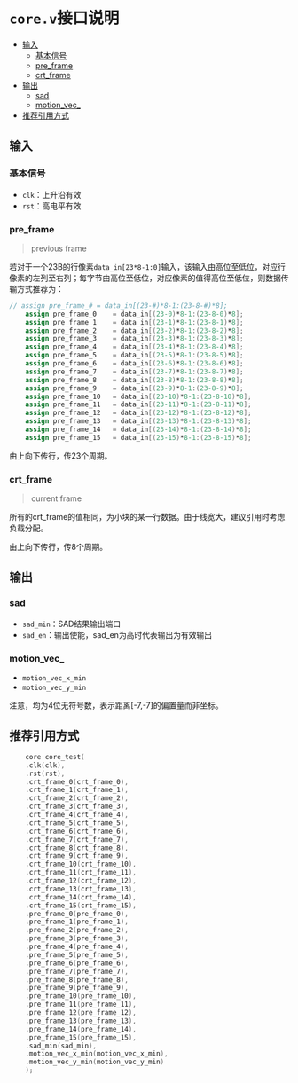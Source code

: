 # `core.v`接口说明
<!-- TOC -->

- [输入](#输入)
  - [基本信号](#基本信号)
  - [pre_frame](#pre_frame)
  - [crt_frame](#crt_frame)
- [输出](#输出)
  - [sad](#sad)
  - [motion_vec_](#motion_vec_)
- [推荐引用方式](#推荐引用方式)

<!-- /TOC -->
## 输入

### 基本信号

- `clk`：上升沿有效
- `rst`：高电平有效

### pre_frame

> previous frame

若对于一个23B的行像素`data_in[23*8-1:0]`输入，该输入由高位至低位，对应行像素的左列至右列；每字节由高位至低位，对应像素的值得高位至低位，则数据传输方式推荐为：

```verilog
// assign pre_frame_# = data_in[(23-#)*8-1:(23-8-#)*8];
    assign pre_frame_0    = data_in[(23-0)*8-1:(23-8-0)*8];
    assign pre_frame_1    = data_in[(23-1)*8-1:(23-8-1)*8];
    assign pre_frame_2    = data_in[(23-2)*8-1:(23-8-2)*8];
    assign pre_frame_3    = data_in[(23-3)*8-1:(23-8-3)*8];
    assign pre_frame_4    = data_in[(23-4)*8-1:(23-8-4)*8];
    assign pre_frame_5    = data_in[(23-5)*8-1:(23-8-5)*8];
    assign pre_frame_6    = data_in[(23-6)*8-1:(23-8-6)*8];
    assign pre_frame_7    = data_in[(23-7)*8-1:(23-8-7)*8];
    assign pre_frame_8    = data_in[(23-8)*8-1:(23-8-8)*8];
    assign pre_frame_9    = data_in[(23-9)*8-1:(23-8-9)*8];
    assign pre_frame_10   = data_in[(23-10)*8-1:(23-8-10)*8];
    assign pre_frame_11   = data_in[(23-11)*8-1:(23-8-11)*8];
    assign pre_frame_12   = data_in[(23-12)*8-1:(23-8-12)*8];
    assign pre_frame_13   = data_in[(23-13)*8-1:(23-8-13)*8];
    assign pre_frame_14   = data_in[(23-14)*8-1:(23-8-14)*8];
    assign pre_frame_15   = data_in[(23-15)*8-1:(23-8-15)*8];
```

由上向下传行，传23个周期。

### crt_frame

> current frame

所有的crt_frame的值相同，为小块的某一行数据。由于线宽大，建议引用时考虑负载分配。

由上向下传行，传8个周期。

## 输出

### sad

- `sad_min`：SAD结果输出端口
- `sad_en`：输出使能，sad_en为高时代表输出为有效输出

### motion_vec_

- `motion_vec_x_min`
- `motion_vec_y_min`

注意，均为4位无符号数，表示距离[-7,-7]的偏置量而非坐标。

## 推荐引用方式

```verilog
    core core_test(
    .clk(clk),
    .rst(rst),
    .crt_frame_0(crt_frame_0),
    .crt_frame_1(crt_frame_1),
    .crt_frame_2(crt_frame_2),
    .crt_frame_3(crt_frame_3),
    .crt_frame_4(crt_frame_4),
    .crt_frame_5(crt_frame_5),
    .crt_frame_6(crt_frame_6),
    .crt_frame_7(crt_frame_7),
    .crt_frame_8(crt_frame_8),
    .crt_frame_9(crt_frame_9),
    .crt_frame_10(crt_frame_10),
    .crt_frame_11(crt_frame_11),
    .crt_frame_12(crt_frame_12),
    .crt_frame_13(crt_frame_13),
    .crt_frame_14(crt_frame_14),
    .crt_frame_15(crt_frame_15),
    .pre_frame_0(pre_frame_0),
    .pre_frame_1(pre_frame_1),
    .pre_frame_2(pre_frame_2),
    .pre_frame_3(pre_frame_3),
    .pre_frame_4(pre_frame_4),
    .pre_frame_5(pre_frame_5),
    .pre_frame_6(pre_frame_6),
    .pre_frame_7(pre_frame_7),
    .pre_frame_8(pre_frame_8),
    .pre_frame_9(pre_frame_9),
    .pre_frame_10(pre_frame_10),
    .pre_frame_11(pre_frame_11),
    .pre_frame_12(pre_frame_12),
    .pre_frame_13(pre_frame_13),
    .pre_frame_14(pre_frame_14),
    .pre_frame_15(pre_frame_15),
    .sad_min(sad_min),
    .motion_vec_x_min(motion_vec_x_min),
    .motion_vec_y_min(motion_vec_y_min)
    );
```
